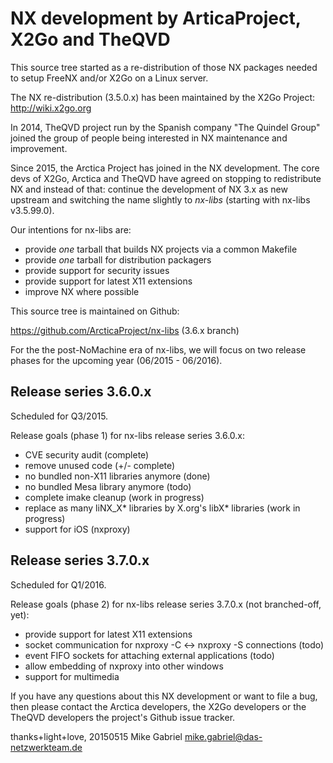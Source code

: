 # NX development by ArticaProject, X2Go and TheQVD

This source tree started as a re-distribution of those NX packages needed
to setup FreeNX and/or X2Go on a Linux server.

The NX re-distribution (3.5.0.x) has been maintained by the X2Go Project:
http://wiki.x2go.org

In 2014, TheQVD project run by the Spanish company "The Quindel Group"
joined the group of people being interested in NX maintenance and
improvement.

Since 2015, the Arctica Project has joined in the NX development. The
core devs of X2Go, Arctica and TheQVD have agreed on stopping to
redistribute NX and instead of that: continue the development of NX 3.x
as new upstream and switching the name slightly to *nx-libs*
(starting with nx-libs v3.5.99.0).

Our intentions for nx-libs are:

* provide _one_ tarball that builds NX projects via a common Makefile
* provide _one_ tarball for distribution packagers
* provide support for security issues
* provide support for latest X11 extensions
* improve NX where possible

This source tree is maintained on Github:

  https://github.com/ArcticaProject/nx-libs (3.6.x branch)

For the the post-NoMachine era of nx-libs, we will focus on two release
phases for the upcoming year (06/2015 - 06/2016).

## Release series 3.6.0.x

Scheduled for Q3/2015.

Release goals (phase 1) for nx-libs release series 3.6.0.x:

* CVE security audit (complete)
* remove unused code (+/- complete)
* no bundled non-X11 libraries anymore (done)
* no bundled Mesa library anymore (todo)
* complete imake cleanup (work in progress)
* replace as many liNX_X* libraries by X.org's libX* libraries
  (work in progress)
* support for iOS (nxproxy)

## Release series 3.7.0.x

Scheduled for Q1/2016.

Release goals (phase 2) for nx-libs release series 3.7.0.x (not branched-off, yet):

* provide support for latest X11 extensions
* socket communication for nxproxy -C <-> nxproxy -S connections
  (todo)
* event FIFO sockets for attaching external applications
  (todo)
* allow embedding of nxproxy into other windows
* support for multimedia

If you have any questions about this NX development or want to file  a
bug, then please contact the Arctica developers, the X2Go developers or
the TheQVD developers the project's Github issue tracker.

thanks+light+love, 20150515
Mike Gabriel <mike.gabriel@das-netzwerkteam.de>
